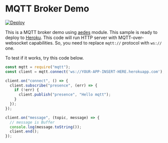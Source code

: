 # MQTT Broker Demo

[![Deploy](https://www.herokucdn.com/deploy/button.png)](https://dashboard.heroku.com/new?button-url=https://github.com/berkedel/mqttest/tree/master&template=https://github.com/berkedel/mqttest/tree/master)

This is a MQTT broker demo using [aedes](https://github.com/moscajs/aedes) module. This sample is ready to deploy to [Heroku](https://dashboard.heroku.com/). This code will run HTTP server with MQTT-over-websocket capabilities. So, you need to replace `mqtt://` protocol with `ws://` one.

To test if it works, try this code below.

```js
const mqtt = require("mqtt");
const client = mqtt.connect('ws://YOUR-APP-INSERT-HERE.herokuapp.com');

client.on("connect", () => {
  client.subscribe("presence", (err) => {
    if (!err) {
      client.publish("presence", "Hello mqtt");
    }
  });
});

client.on("message", (topic, message) => {
  // message is Buffer
  console.log(message.toString());
  client.end();
});
```
